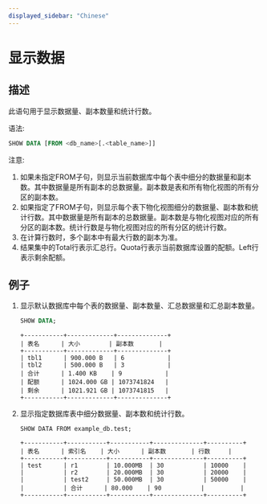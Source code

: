 ```yaml
---
displayed_sidebar: "Chinese"
---
```


# 显示数据

## 描述

此语句用于显示数据量、副本数量和统计行数。

语法:

```sql
SHOW DATA [FROM <db_name>[.<table_name>]]
```

注意:

1. 如果未指定FROM子句，则显示当前数据库中每个表中细分的数据量和副本数。其中数据量是所有副本的总数据量。副本数是表和所有物化视图的所有分区的副本数。
2. 如果指定了FROM子句，则显示每个表下物化视图细分的数据量、副本数和统计行数。其中数据量是所有副本的总数据量。副本数是与物化视图对应的所有分区的副本数。统计行数是与物化视图对应的所有分区的统计行数。
3. 在计算行数时，多个副本中有最大行数的副本为准。
4. 结果集中的Total行表示汇总行。Quota行表示当前数据库设置的配额。Left行表示剩余配额。

## 例子

1. 显示默认数据库中每个表的数据量、副本数量、汇总数据量和汇总副本数量。

    ```sql
    SHOW DATA;
    ```

    ```plain text
    +-----------+-------------+--------------+
    | 表名      | 大小        | 副本数       |
    +-----------+-------------+--------------+
    | tbl1      | 900.000 B   | 6            |
    | tbl2      | 500.000 B   | 3            |
    | 合计      | 1.400 KB    | 9            |
    | 配额      | 1024.000 GB | 1073741824   |
    | 剩余      | 1021.921 GB | 1073741815   |
    +-----------+-------------+--------------+
    ```

2. 显示指定数据库表中细分数据量、副本数和统计行数。

    ```plain text
    SHOW DATA FROM example_db.test;
    
    +-----------+-----------+-----------+--------------+----------+
    | 表名      | 索引名    | 大小      | 副本数       | 行数     |
    +-----------+-----------+-----------+--------------+----------+
    | test      | r1        | 10.000MB  | 30           | 10000    |
    |           | r2        | 20.000MB  | 30           | 20000    |
    |           | test2     | 50.000MB  | 30           | 50000    |
    |           | 合计      | 80.000    | 90           |          |
    +-----------+-----------+-----------+--------------+----------+
    ```